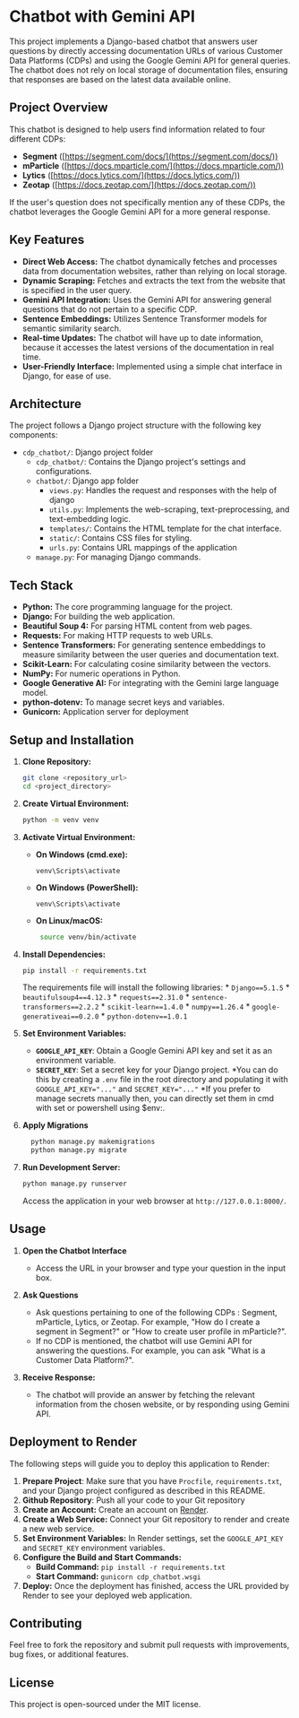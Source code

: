 # Chatbot with Gemini API

This project implements a Django-based chatbot that answers user questions by directly accessing documentation URLs of various Customer Data Platforms (CDPs) and using the Google Gemini API for general queries. The chatbot does not rely on local storage of documentation files, ensuring that responses are based on the latest data available online.

## Project Overview

This chatbot is designed to help users find information related to four different CDPs:

*   **Segment** ([https://segment.com/docs/](https://segment.com/docs/))
*   **mParticle** ([https://docs.mparticle.com/](https://docs.mparticle.com/))
*   **Lytics** ([https://docs.lytics.com/](https://docs.lytics.com/))
*   **Zeotap** ([https://docs.zeotap.com/](https://docs.zeotap.com/))

If the user's question does not specifically mention any of these CDPs, the chatbot leverages the Google Gemini API for a more general response.

## Key Features

*   **Direct Web Access:** The chatbot dynamically fetches and processes data from documentation websites, rather than relying on local storage.
*   **Dynamic Scraping:** Fetches and extracts the text from the website that is specified in the user query.
*   **Gemini API Integration:** Uses the Gemini API for answering general questions that do not pertain to a specific CDP.
*   **Sentence Embeddings:** Utilizes Sentence Transformer models for semantic similarity search.
*   **Real-time Updates:** The chatbot will have up to date information, because it accesses the latest versions of the documentation in real time.
*   **User-Friendly Interface:** Implemented using a simple chat interface in Django, for ease of use.

## Architecture

The project follows a Django project structure with the following key components:

*   `cdp_chatbot/`: Django project folder
    *   `cdp_chatbot/`: Contains the Django project's settings and configurations.
    *   `chatbot/`: Django app folder
        *   `views.py`: Handles the request and responses with the help of django
        *   `utils.py`: Implements the web-scraping, text-preprocessing, and text-embedding logic.
        *   `templates/`: Contains the HTML template for the chat interface.
        *   `static/`: Contains CSS files for styling.
        *   `urls.py`: Contains URL mappings of the application
    *   `manage.py`: For managing Django commands.

## Tech Stack

*   **Python:** The core programming language for the project.
*   **Django:** For building the web application.
*   **Beautiful Soup 4:** For parsing HTML content from web pages.
*   **Requests:** For making HTTP requests to web URLs.
*   **Sentence Transformers:** For generating sentence embeddings to measure similarity between the user queries and documentation text.
*   **Scikit-Learn:** For calculating cosine similarity between the vectors.
*   **NumPy:** For numeric operations in Python.
*   **Google Generative AI:** For integrating with the Gemini large language model.
*   **python-dotenv:** To manage secret keys and variables.
* **Gunicorn:** Application server for deployment

## Setup and Installation

1.  **Clone Repository:**
    ```bash
    git clone <repository_url>
    cd <project_directory>
    ```
2.  **Create Virtual Environment:**
    ```bash
    python -m venv venv
    ```
3.  **Activate Virtual Environment:**
     * **On Windows (cmd.exe):**
        ```
        venv\Scripts\activate
        ```
     * **On Windows (PowerShell):**
         ```
        venv\Scripts\activate
        ```
     * **On Linux/macOS:**
       ```bash
        source venv/bin/activate
       ```
4.  **Install Dependencies:**
    ```bash
    pip install -r requirements.txt
    ```
    The requirements file will install the following libraries:
        *   `Django==5.1.5`
        *   `beautifulsoup4==4.12.3`
        *   `requests==2.31.0`
        *   `sentence-transformers==2.2.2`
        *   `scikit-learn==1.4.0`
        *   `numpy==1.26.4`
        *   `google-generativeai==0.2.0`
        *   `python-dotenv==1.0.1`

5.  **Set Environment Variables:**
    *   **`GOOGLE_API_KEY`**: Obtain a Google Gemini API key and set it as an environment variable.
    * **`SECRET_KEY`**: Set a secret key for your Django project.
        *You can do this by creating a `.env` file in the root directory and populating it with `GOOGLE_API_KEY="..."` and `SECRET_KEY="..."`
        *If you prefer to manage secrets manually then, you can directly set them in cmd with set or powershell using $env:.

6.  **Apply Migrations**
    ```bash
      python manage.py makemigrations
      python manage.py migrate
    ```

7.  **Run Development Server:**
    ```bash
    python manage.py runserver
    ```
    Access the application in your web browser at `http://127.0.0.1:8000/`.

## Usage

1.  **Open the Chatbot Interface**
    *   Access the URL in your browser and type your question in the input box.

2.  **Ask Questions**
    *   Ask questions pertaining to one of the following CDPs : Segment, mParticle, Lytics, or Zeotap. For example, "How do I create a segment in Segment?" or "How to create user profile in mParticle?".
    *   If no CDP is mentioned, the chatbot will use Gemini API for answering the questions. For example, you can ask "What is a Customer Data Platform?".

3.  **Receive Response:**
    *   The chatbot will provide an answer by fetching the relevant information from the chosen website, or by responding using Gemini API.

## Deployment to Render

The following steps will guide you to deploy this application to Render:

1.  **Prepare Project**: Make sure that you have `Procfile`, `requirements.txt`, and your Django project configured as described in this README.
2.  **Github Repository**: Push all your code to your Git repository
3.  **Create an Account:** Create an account on [Render](https://render.com).
4.  **Create a Web Service:** Connect your Git repository to render and create a new web service.
5.  **Set Environment Variables:** In Render settings, set the `GOOGLE_API_KEY` and `SECRET_KEY` environment variables.
6.  **Configure the Build and Start Commands:**
    *   **Build Command:** `pip install -r requirements.txt`
    *   **Start Command:** `gunicorn cdp_chatbot.wsgi`
7.  **Deploy:** Once the deployment has finished, access the URL provided by Render to see your deployed web application.

## Contributing

Feel free to fork the repository and submit pull requests with improvements, bug fixes, or additional features.

## License

This project is open-sourced under the MIT license.
